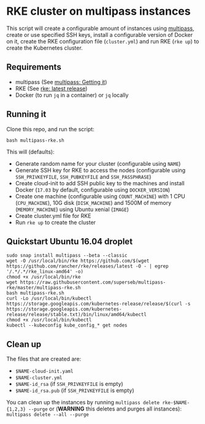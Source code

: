 # RKE cluster on multipass instances

This script will create a configurable amount of instances using [multipass](https://github.com/CanonicalLtd/multipass/), create or use specified SSH keys, install a configurable version of Docker on it, create the RKE configuration file (`cluster.yml`) and run RKE (`rke up`) to create the Kubernetes cluster.

## Requirements

* multipass (See [multipass: Getting it](https://github.com/CanonicalLtd/multipass#getting-it))
* RKE (See [rke: latest release](https://github.com/rancher/rke/releases/latest))
* Docker (to run `jq` in a container) or `jq` locally

## Running it

Clone this repo, and run the script:

```
bash multipass-rke.sh
```

This will (defaults):

* Generate random name for your cluster (configurable using `NAME`)
* Generate SSH key for RKE to access the nodes (configurable using `SSH_PRIVKEYFILE`, `SSH_PUBKEYFILE` and `SSH_PASSPHRASE`)
* Create cloud-init to add SSH public key to the machines and install Docker (`17.03` by default, configurable using `DOCKER_VERSION`)
* Create one machine (configurable using `COUNT_MACHINE`) with 1 CPU (`CPU_MACHINE`), 10G disk (`DISK_MACHINE`) and 1500M of memory (`MEMORY_MACHINE`) using Ubuntu xenial (`IMAGE`)
* Create cluster.yml file for RKE
* Run `rke up` to create the cluster


## Quickstart Ubuntu 16.04 droplet

```
sudo snap install multipass --beta --classic
wget -O /usr/local/bin/rke https://github.com/$(wget https://github.com/rancher/rke/releases/latest -O - | egrep '/.*/.*/rke_linux-amd64' -o)
chmod +x /usr/local/bin/rke
wget https://raw.githubusercontent.com/superseb/multipass-rke/master/multipass-rke.sh
bash multipass-rke.sh
curl -Lo /usr/local/bin/kubectl https://storage.googleapis.com/kubernetes-release/release/$(curl -s https://storage.googleapis.com/kubernetes-release/release/stable.txt)/bin/linux/amd64/kubectl
chmod +x /usr/local/bin/kubectl
kubectl --kubeconfig kube_config_* get nodes
```

## Clean up

The files that are created are:

* `$NAME-cloud-init.yaml`
* `$NAME-cluster.yml`
* `$NAME-id_rsa` (if `SSH_PRIVKEYFILE` is empty)
* `$NAME-id_rsa.pub` (if `SSH_PRIVKEYFILE` is empty)

You can clean up the instances by running `multipass delete rke-$NAME-{1,2,3} --purge` or (**WARNING** this deletes and purges all instances): `multipass delete --all --purge`
